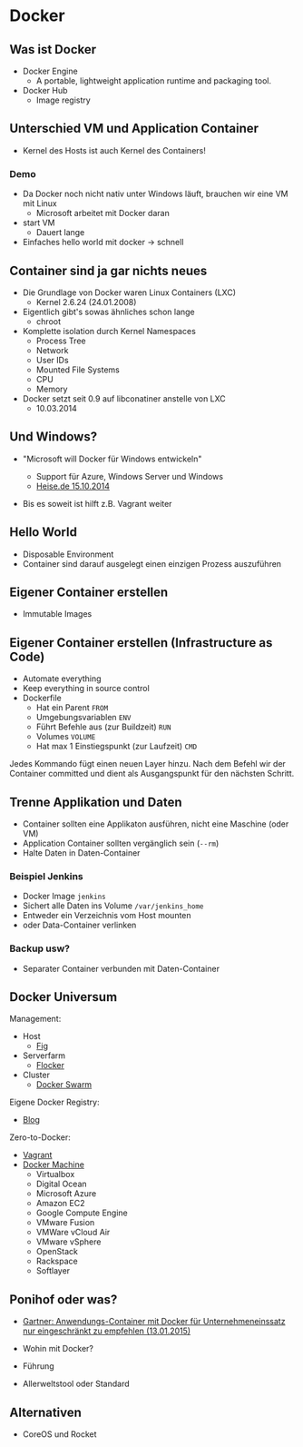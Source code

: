 # Docker

## Was ist Docker

- Docker Engine
	- A portable, lightweight application runtime and packaging tool.
- Docker Hub
	- Image registry

## Unterschied VM und Application Container

- Kernel des Hosts ist auch Kernel des Containers!


### Demo

- Da Docker noch nicht nativ unter Windows läuft, brauchen wir eine VM mit Linux
  - Microsoft arbeitet mit Docker daran
- start VM
  - Dauert lange
- Einfaches hello world mit docker -> schnell


## Container sind ja gar nichts neues

- Die Grundlage von Docker waren Linux Containers (LXC)
	- Kernel 2.6.24 (24.01.2008)
- Eigentlich gibt's sowas ähnliches schon lange
	- chroot
- Komplette isolation durch Kernel Namespaces
	- Process Tree
	- Network
	- User IDs
	- Mounted File Systems
	- CPU
	- Memory
- Docker setzt seit 0.9 auf libconatiner anstelle von LXC
	- 10.03.2014


## Und Windows?

- "Microsoft will Docker für Windows entwickeln"
	- Support für Azure, Windows Server und Windows
	- [Heise.de 15.10.2014](http://www.heise.de/developer/meldung/Anwendungs-Container-Microsoft-will-Docker-fuer-Windows-entwickeln-2425205.html)

- Bis es soweit ist hilft z.B. Vagrant weiter

## Hello World

- Disposable Environment
- Container sind darauf ausgelegt einen einzigen Prozess auszuführen

## Eigener Container erstellen

- Immutable Images

## Eigener Container erstellen (Infrastructure as Code)

- Automate everything
- Keep everything in source control
- Dockerfile
	- Hat ein Parent `FROM`
	- Umgebungsvariablen `ENV`
	- Führt Befehle aus (zur Buildzeit) `RUN`
	- Volumes `VOLUME`
	- Hat max 1 Einstiegspunkt (zur Laufzeit) `CMD`

Jedes Kommando fügt einen neuen Layer hinzu. Nach dem Befehl wir der Container committed und dient als Ausgangspunkt für den nächsten Schritt.


## Trenne Applikation und Daten

- Container sollten eine Applikaton ausführen, nicht eine Maschine (oder VM)
- Application Container sollten vergänglich sein (`--rm`)
- Halte Daten in Daten-Container


### Beispiel Jenkins

- Docker Image `jenkins`
- Sichert alle Daten ins Volume `/var/jenkins_home`
- Entweder ein Verzeichnis vom Host mounten
- oder Data-Container verlinken

### Backup usw?

- Separater Container verbunden mit Daten-Container

## Docker Universum

Management:

- Host
	- [Fig](http://www.fig.sh/)
- Serverfarm
	- [Flocker](https://clusterhq.com/)
- Cluster
	- [Docker Swarm](https://github.com/docker/swarm)

Eigene Docker Registry:

- [Blog](https://www.digitalocean.com/community/tutorials/how-to-set-up-a-private-docker-registry-on-ubuntu-14-04)


Zero-to-Docker:

- [Vagrant](https://www.vagrantup.com/)
- [Docker Machine](https://github.com/docker/machine)
	- Virtualbox
	- Digital Ocean
	- Microsoft Azure
	- Amazon EC2
	- Google Compute Engine
	- VMware Fusion
	- VMWare vCloud Air
	- VMware vSphere
	- OpenStack
	- Rackspace
	- Softlayer

## Ponihof oder was?

- [Gartner: Anwendungs-Container mit Docker für Unternehmeneinssatz nur eingeschränkt zu empfehlen (13.01.2015)](http://www.heise.de/developer/meldung/Gartner-Anwendungs-Container-mit-Docker-fuer-Unternehmeneinssatz-nur-eingeschraenkt-zu-empfehlen-2517118.html)

- Wohin mit Docker?
 - Führung
 - Allerweltstool oder Standard

## Alternativen

- CoreOS und Rocket